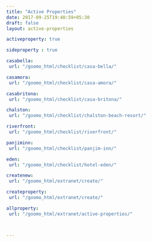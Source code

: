 ```yaml
---
title: "Active Properties"
date: 2017-09-25T19:40:59+05:30
draft: false
layout: active-properties

activeproperty: true

sideproperty : true

casabella:
 url: "/goomo_html/checklist/casa-bella/"

casamora:
 url: "/goomo_html/checklist/casa-amora/"

casabritona:
 url: "/goomo_html/checklist/casa-britona/"

chalston:
 url: "/goomo_html/checklist/chalston-beach-resort/"

riverfront:
 url: "/goomo_html/checklist/riverfront/"

panjiminn:
 url: "/goomo_html/checklist/panjim-inn/"

eden:
 url: "/goomo_html/checklist/hotel-eden/"

createnew:
 url: "/goomo_html/extranet/create/"

createproperty:
 url: "/goomo_html/extranet/create/"

allproperty:
 url: "/goomo_html/extranet/active-properties/"



---
```

